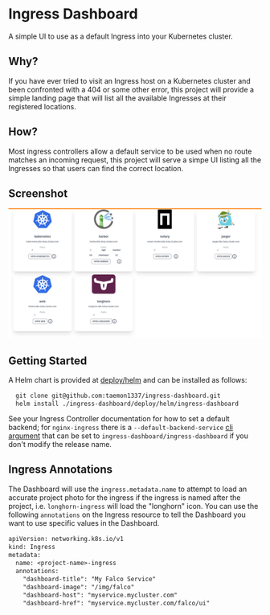 # Ingress Dashboard
A simple UI to use as a default Ingress into your Kubernetes cluster.

## Why?
If you have ever tried to visit an Ingress host on a Kubernetes cluster and been confronted with a 404 or some other error, this project will provide a simple landing page that will list all the available Ingresses at their registered locations.

## How?
Most ingress controllers allow a default service to be used when no route matches an incoming request, this project will serve a simpe UI listing all the Ingresses so that users can find the correct location.

## Screenshot
![Screenshot](/docs/screenshot.png?raw=true "Ingress Dashboard Screenshot")

## Getting Started
A Helm chart is provided at [deploy/helm](./deploy/helm/ingress-dashboard) and can be installed as follows:

```
  git clone git@github.com:taemon1337/ingress-dashboard.git
  helm install ./ingress-dashboard/deploy/helm/ingress-dashboard
```

See your Ingress Controller documentation for how to set a default backend; for `nginx-ingress` there is a `--default-backend-service` [cli argument](https://kubernetes.github.io/ingress-nginx/user-guide/cli-arguments/) that can be set to `ingress-dashboard/ingress-dashboard` if you don't modify the release name.

## Ingress Annotations
The Dashboard will use the `ingress.metadata.name` to attempt to load an accurate project photo for the ingress if the ingress is named after the project, i.e. `longhorn-ingress` will load the "longhorn" icon.  You can use the following `annotations` on the Ingress resource to tell the Dashboard you want to use specific values in the Dashboard.

```
apiVersion: networking.k8s.io/v1
kind: Ingress
metadata:
  name: <project-name>-ingress
  annotations:
    "dashboard-title": "My Falco Service"
    "dashboard-image": "/img/falco"
    "dashboard-host": "myservice.mycluster.com"
    "dashboard-href": "myservice.mycluster.com/falco/ui"
```

